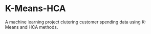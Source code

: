 # K-Means-HCA

A machine learning project clutering customer spending data using K-Means and HCA methods. 
